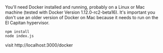 You'll need Docker installed and running, probably on a Linux or Mac machine (tested with Docker Version 1.12.0-rc2-beta16). It's important you don't use an older version of Docker on Mac because it needs to run on the El Capitan hypervisor.

```
npm install
node index.js
```

visit http://localhost:3000/docker

